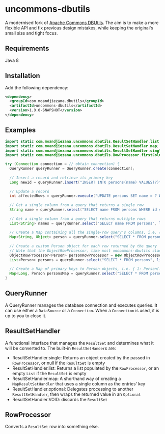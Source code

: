 # uncommons-dbutils

A modernised fork of [Apache Commons DBUtils](http://commons.apache.org/proper/commons-dbutils/). The aim is to make a more flexible API and fix previous design mistakes, while keeping the original's small size and tight focus. 

## Requirements

Java 8

## Installation

Add the following dependency:

```xml
<dependency>
  <groupId>com.moandjiezana.dbutils</groupId>
  <artifactId>uncommons-dbutils</artifactId>
  <version>1.0.0-SNAPSHOT</version>
</dependency>
```

## Examples

```java
import static com.moandjiezana.uncommons.dbutils.ResultSetHandler.list;
import static com.moandjiezana.uncommons.dbutils.ResultSetHandler.map;
import static com.moandjiezana.uncommons.dbutils.ResultSetHandler.single;
import static com.moandjiezana.uncommons.dbutils.RowProcessor.firstColumn;

try (Connection connection = // obtain connection) {
  QueryRunner queryRunner = QueryRunner.create(connection);
  
  // Insert a record and retrieve its primary key
  Long newId = queryRunner.insert("INSERT INTO persons(name) VALUES(?)", single(firstColumn()), "John");
  
  // Update a record
  int affectedRows = queryRunner.execute("UPDATE persons SET name = ? WHERE id = ?", "Thabiso", newId);
  
  // Get a single column from a query that returns a single row
  String name = queryRunner.select("SELECT name FROM persons WHERE id = ?", single(firstColumn()), 1L);
  
  // Get a single column from a query that returns multiple rows
  List<String> names = queryRunner.select("SELECT name FROM persons", list(firstColumn()), 1L);
  
  // Create a Map containing all the single-row query's columns, i.e. { "id": 1, "name": "John" }
  Map<String, Object> person = queryRunner.select("SELECT * FROM persons WHERE id = ?", single(new MapRowProcessor(), 1L);
  
  // Create a custom Person object for each row returned by the query
  // Note that the ObjectRowProcessor, like most uncommons-dbutils classes, can be reused across queries, QueryRunners and threads
  ObjectRowProcessor<Person> personRowProcessor = new ObjectRowProcessor<Person>(Person.class, ObjectRowProcessor.matching());
  List<Person> persons = queryRunner.select("SELECT * FROM persons", list(personRowProcessor));
  
  // Create a Map of primary keys to Person objects, i.e. { 1: Person(...), 2: Person(...) }
  Map<Long, Person personsMap = queryRunner.select("SELECT * FROM persons", ResultSetHandler.map("id", Long.class, personRowProcessor));
}
```

## QueryRunner

A QueryRunner manages the database connection and executes queries. It can use either a `DataSource` or a `Connection`. When a `Connection` is used, it is up to you to close it.

## ResultSetHandler

A functional interface that manages the `ResultSet` and determines what it will be converted to. The built-in `ResultSetHander`s are:

* ResultSetHandler.single: Returns an object created by the passed in `RowProcessor`, or null if the `ResultSet` is empty
* ResultSetHandler.list: Returns a list populated by the `RowProcessor`, or an empty `List` if the `ResultSet` is empty
* ResultSetHandler.map: A shorthand way of creating a `MapResultSetHandler` that uses a single column as the entries' key
* ResultSetHandler.optional: Delegates processing to another `ResultSetHandler`, then wraps the returned value in an `Optional`
* ResultSetHandler.VOID: discards the `ResultSet`

## RowProcessor

Converts a `ResultSet` row into something else.
